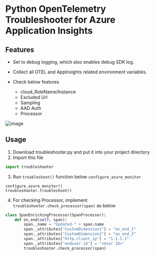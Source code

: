 # Python OpenTelemetry Troubleshooter for Azure Application Insights

## Features
- Set to debug logging, which also enables debug SDK log.

- Collect all OTEL and AppInsights related environment variables.

- Check below features
  - cloud_RoleName/Instance
  - Excluded Url
  - Sampling
  - AAD Auth
  - Processor

![image](https://github.com/ripenedcat/azure_monitor/assets/43979954/2b5d372d-0d88-4b74-bc9c-8ccc1597f8d7)


## Usage
1. Download troubleshooter.py and put it into your project directory
2. Import this file
``` python
import troubleshooter
```
3. Run `troubleshoot()` function below `configure_azure_monitor`
```
configure_azure_monitor()
troubleshooter.troubleshoot()
```
4. For checking Processor, implement `troubleshooter.check_processor(span)` as below
```python
class SpanEnrichingProcessor(SpanProcessor):
    def on_end(self, span):
        span._name = "Updated-" + span.name
        span._attributes["CustomDimension1"] = "on_end_1"
        span._attributes["CustomDimension2"] = "on_end_2"
        span._attributes["http.client_ip"] = "1.1.1.1"
        span._attributes["enduser.id"] = "<User ID>"
        troubleshooter.check_processor(span)
```

